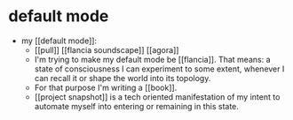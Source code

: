 # default mode

- my [[default mode]]:
  - [[pull]] [[flancia soundscape]] [[agora]]
  - I'm trying to make my default mode be [[flancia]]. That means: a state of consciousness I can experiment to some extent, whenever I can recall it or shape the world into its topology.
  - For that purpose I'm writing a [[book]].
  - [[project snapshot]] is a tech oriented manifestation of my intent to automate myself into entering or remaining in this state.

